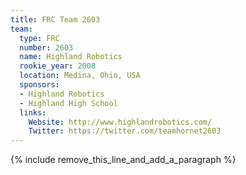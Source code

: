 ```yaml
---
title: FRC Team 2603
team:
  type: FRC
  number: 2603
  name: Highland Robotics
  rookie_year: 2008
  location: Medina, Ohio, USA
  sponsors:
  - Highland Robotics
  - Highland High School
  links:
    Website: http://www.highlandrobotics.com/
    Twitter: https://twitter.com/teamhornet2603
---
```


{% include remove_this_line_and_add_a_paragraph %}